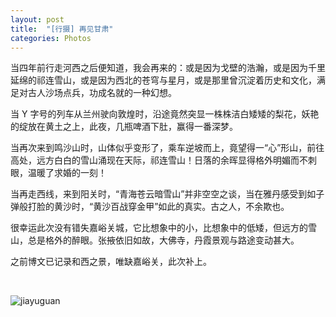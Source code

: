 ```yaml
---
layout: post
title:  "[行摄] 再见甘肃"
categories: Photos
---
```


当四年前行走河西之后便知道，我会再来的：或是因为戈壁的浩瀚，或是因为千里延绵的祁连雪山，或是因为西北的苍穹与星月，或是那里曾沉淀着历史和文化，满足对古人沙场点兵，功成名就的一种幻想。

当 Y 字号的列车从兰州驶向敦煌时，沿途竟然突显一株株洁白矮矮的梨花，妖艳的绽放在黄土之上，此夜，几瓶啤酒下肚，赢得一番深梦。

当再次来到鸣沙山时，山体似乎变形了，乘车逆坡而上，竟望得一“心”形山，前往高处，远方白白的雪山涌现在天际，祁连雪山！日落的余晖显得格外明媚而不刺眼，温暖了求婚的一刻！

当再走西线，来到阳关时，“青海苍云暗雪山”并非空空之谈，当在雅丹感受到如子弹般打脸的黄沙时，“黄沙百战穿金甲”如此的真实。古之人，不余欺也。

很幸运此次没有错失嘉峪关城，它比想象中的小，比想象中的低矮，但远方的雪山，总是格外的醉眼。张掖依旧如故，大佛寺，丹霞景观与路途变动甚大。

之前博文已记录和西之景，唯缺嘉峪关，此次补上。

&nbsp;
&nbsp;

![jiayuguan](http://7xp2eu.com1.z0.glb.clouddn.com/IMG_1599.jpg)
